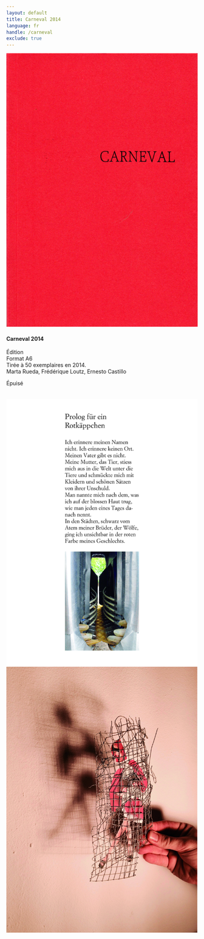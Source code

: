 ```yaml
---
layout: default
title: Carneval 2014
language: fr
handle: /carneval
exclude: true
---
```


<a rel="lightbox" data-lightbox="example-1" href="/images/carneval-cover.jpg" title="Carneval Cover"><img src="/images/carneval-cover.jpg" alt="Carneval Cover" class="img-left"></a>
#### Carneval 2014   
  
Édition  
Format A6  
Tirée à 50 exemplaires en 2014.  
Marta Rueda, Frédérique Loutz, Ernesto Castillo  
  
Épuisé
<br style="clear:both" />
<br style="clear:both" />  
<a rel="lightbox" data-lightbox="example-1" href="/images/Carneval-Seite-12.jpg" title="Carneval Seite 12"><img src="/images/Carneval-Seite-12.jpg" alt="Carneval Seite 12" class="img-left2"></a>
<a rel="lightbox" data-lightbox="example-1" href="/images/Carneval-Seite-13.jpg" title="Carneval Seite 13"><img src="/images/Carneval-Seite-13.jpg" alt="Carneval Seite 13" class="img-right2"></a>
<br style="clear:both" />
<br style="clear:both" />
  
